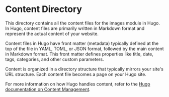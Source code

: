 # Content Directory

This directory contains all the content files for the images module in Hugo. In Hugo, content files are primarily written in Markdown format and represent the actual content of your website.

Content files in Hugo have front matter (metadata) typically defined at the top of the file in YAML, TOML, or JSON format, followed by the main content in Markdown format. This front matter defines properties like title, date, tags, categories, and other custom parameters.

Content is organized in a directory structure that typically mirrors your site's URL structure. Each content file becomes a page on your Hugo site.

For more information on how Hugo handles content, refer to the [Hugo documentation on Content Management](https://gohugo.io/content-management/).
